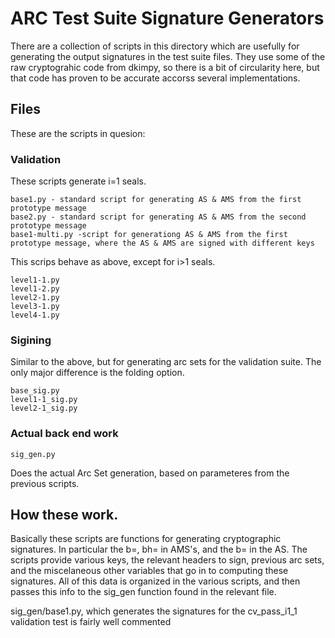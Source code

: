 # ARC Test Suite Signature Generators

There are a collection of scripts in this directory which are usefully for generating the output signatures in the test suite files.  They use some of the raw cryptograhic code from dkimpy, so there is a bit of circularity here, but that code has proven to be accurate accorss several implementations.


## Files
These are the scripts in quesion:

### Validation

These scripts generate i=1 seals.
```
base1.py - standard script for generating AS & AMS from the first prototype message
base2.py - standard script for generating AS & AMS from the second prototype message
base1-multi.py -script for generationg AS & AMS from the first prototype message, where the AS & AMS are signed with different keys
```

This scrips behave as above, except for i>1 seals.
```
level1-1.py
level1-2.py
level2-1.py
level3-1.py
level4-1.py
```

### Sigining

Similar to the above, but for generating arc sets for the validation suite.  The only major difference is the folding option.

```
base_sig.py
level1-1_sig.py
level2-1_sig.py
```

### Actual back end work

```
sig_gen.py
```

Does the actual Arc Set generation, based on parameteres from the previous scripts.


## How these work.

Basically these scripts are functions for generating cryptographic signatures.  In particular the b=, bh= in AMS's, and the b= in the AS.  The scripts provide various keys, the relevant headers to sign, previous arc sets, and the miscelaneous other variables that go in to computing these signatures.  All of this data is organized in the various scripts, and then passes this info to the sig_gen function found in the relevant file.

sig_gen/base1.py, which generates the signatures for the cv_pass_i1_1 validation test is fairly well commented
